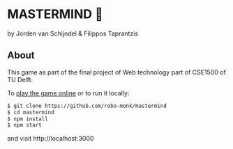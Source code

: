 # MASTERMIND 🧠
by Jorden van Schijndel & Filippos Taprantzis


## About

This game as part of the final project of Web technology part of CSE1500 of TU Delft.

To [play the game online](https://bigbraingame.herokuapp.com/) or to run it locally:


```bash
$ git clone https://github.com/robo-monk/mastermind
$ cd mastermind
$ npm install
$ npm start
```

and visit http://localhost:3000

